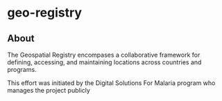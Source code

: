 # geo-registry

## About
The Geospatial Registry encompases a collaborative framework for defining, accessing, and maintaining locations across countries and programs. 

This effort was initiated by the Digital Solutions For Malaria program who manages the project publicly <a href="https://github.com/ds4me/ds4me-wiki/wiki" target="_blank"></a>
